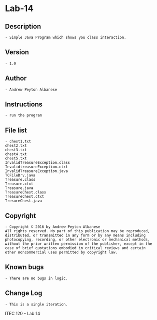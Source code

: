 # Lab-14

## Description 
	- Simple Java Program which shows you class interaction.
## Version 
	- 1.0
## Author 
	- Andrew Peyton Albanese
## Instructions 
	- run the program
## File list 
	- chest1.txt
    chest2.txt
    chest3.txt
    chest4.txt
    chest5.txt
    InvalidTreasureException.class
    InvalidtreasureException.ctxt
    InvalidTreasureException.java
    TCFileDrv.java
    Treasure.class
    Treasure.ctxt
    Treasure.java
    TreasureChest.class
    TreasureChest.ctxt
    TresureChest.java
## Copyright 
	- Copyright © 2016 by Andrew Peyton Albanese
	All rights reserved. No part of this publication may be reproduced, distributed, or transmitted in any form or by any means including photocopying, recording, or other electronic or mechanical methods, without the prior written permission of the publisher, except in the case of brief quotations embodied in critical reviews and certain other noncommercial uses permitted by copyright law.
## Known bugs
	- There are no bugs in logic.
## Change Log 
	- This is a single iteration. 

ITEC 120 - Lab 14
